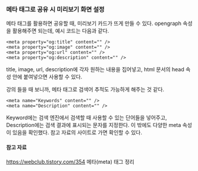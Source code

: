 ### 메타 태그로 공유 시 미리보기 화면 설정
메타 태그를 활용하면 공유할 때, 미리보기 카드가 뜨게 만들 수 있다. opengraph 속성을 활용해주면 되는데, 예시 코드는 다음과 같다.

```
<meta property="og:title" content="" />
<meta property="og:image" content="" />
<meta property="og:url" content="" />
<meta property="og:description" content="" />
```
title, image, url, description에 각자 원하는 내용을 집어넣고, html 문서의 head 속성 안에 붙여넣으면 사용할 수 있다.

강의 들을 때 보니까, 메타 태그로 검색어 추적도 가능하게 해주는 것 같다. 
```
<meta name="Keywords" content="" />
<meta name="Description" content="" />
```
Keyword에는 검색 엔진에서 검색할 때 사용할 수 있는 단어들을 넣어주고, Description에는 검색 결과에 표시되는 문자를 지정한다. 이 밖에도 다양한 meta 속성이 있음을 확인했다. 참고 자료의 사이트로 가면 확인할 수 있다.

#### 참고 자료
https://webclub.tistory.com/354 메타(meta) 태그 정리

